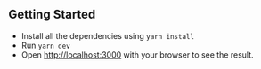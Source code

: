 ## Getting Started

- Install all the dependencies using `yarn install`
- Run `yarn dev`
- Open [http://localhost:3000](http://localhost:3000) with your browser to see the result.
